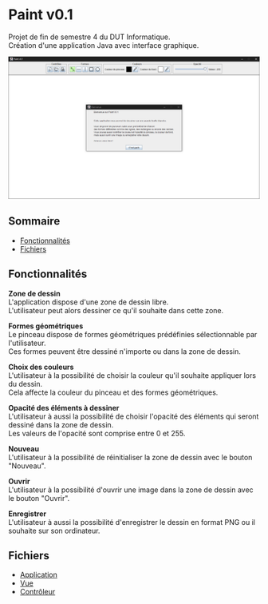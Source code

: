 # Paint v0.1
Projet de fin de semestre 4 du DUT Informatique.  
Création d'une application Java avec interface graphique.

![images/homepage.png](images/homepage.png)

## Sommaire
* [Fonctionnalités](https://github.com/dut-informatique/paint-v0.1#fonctionnalités)
* [Fichiers](https://github.com/dut-informatique/paint-v0.1#fichiers)

## Fonctionnalités
**Zone de dessin**  
L'application dispose d'une zone de dessin libre.  
L'utilisateur peut alors dessiner ce qu'il souhaite dans cette zone.  

**Formes géométriques**  
Le pinceau dispose de formes géométriques prédéfinies sélectionnable par l'utilisateur.  
Ces formes peuvent être dessiné n'importe ou dans la zone de dessin.  

**Choix des couleurs**  
L'utilisateur à la possibilité de choisir la couleur qu'il souhaite appliquer lors du dessin.  
Cela affecte la couleur du pinceau et des formes géométriques.  

**Opacité des éléments à dessiner**  
L'utilisateur à aussi la possibilité de choisir l'opacité des éléments qui seront dessiné dans la zone de dessin.  
Les valeurs de l'opacité sont comprise entre 0 et 255.  

**Nouveau**  
L'utilisateur à la possibilité de réinitialiser la zone de dessin avec le bouton "Nouveau".  

**Ouvrir**  
L'utilisateur à la possibilité d'ouvrir une image dans la zone de dessin avec le bouton "Ouvrir".  

**Enregistrer**  
L'utilisateur à aussi la possibilité d'enregistrer le dessin en format PNG ou il souhaite sur son ordinateur.  

## Fichiers
* [Application](https://github.com/dut-informatique/paint-v0.1/blob/main/Application.java)
* [Vue](https://github.com/dut-informatique/paint-v0.1/blob/main/VuePaint.java)
* [Contrôleur](https://github.com/dut-informatique/paint-v0.1/blob/main/ControleurPaint.java)

